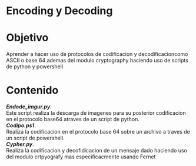 # Encoding y Decoding
# Objetivo
Aprender a hacer uso de protocolos de codificacion y decodificacioncomo ASCII o base 64 ademas del modulo 
cryptography haciendo uso de scripts de python y powershell
# Contenido

***Endode_imgur.py***.  
Este script realiza la descarga de imagenes para su posterior codificacion en el protocolo base64 atraves de un script de python.  
***Codipo.ps1***.  
Realiza la codificacion en el protocolo base 64 sobre un archivo a traves de un script de powershell.  
***Cypher.py***.  
Realiza la codificacion y decofidicacion de un mensaje dado haciendo uso del modulo crtpyografy mas especificacmente usando Fernet
